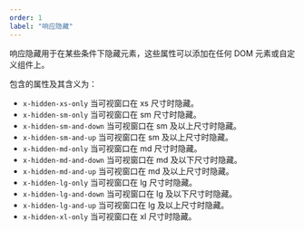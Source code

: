 ```yaml
---
order: 1
label: "响应隐藏"
---
```


响应隐藏用于在某些条件下隐藏元素，这些属性可以添加在任何 DOM 元素或自定义组件上。

包含的属性及其含义为：

-   `x-hidden-xs-only` 当可视窗口在 xs 尺寸时隐藏。
-   `x-hidden-sm-only` 当可视窗口在 sm 尺寸时隐藏。
-   `x-hidden-sm-and-down` 当可视窗口在 sm 及以上尺寸时隐藏。
-   `x-hidden-sm-and-up` 当可视窗口在 sm 及以上尺寸时隐藏。
-   `x-hidden-md-only` 当可视窗口在 md 尺寸时隐藏。
-   `x-hidden-md-and-down` 当可视窗口在 md 及以下尺寸时隐藏。
-   `x-hidden-md-and-up` 当可视窗口在 md 及以上尺寸时隐藏。
-   `x-hidden-lg-only` 当可视窗口在 lg 尺寸时隐藏。
-   `x-hidden-lg-and-down` 当可视窗口在 lg 及以下尺寸时隐藏。
-   `x-hidden-lg-and-up` 当可视窗口在 lg 及以上尺寸时隐藏。
-   `x-hidden-xl-only` 当可视窗口在 xl 尺寸时隐藏。
